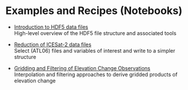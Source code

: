 # Examples and Recipes (Notebooks)

* [Introduction to HDF5 data files](https://nbviewer.jupyter.org/github/fspaolo/captoolkit/blob/master/notebooks/intro-to-hdf5.ipynb)  
  High-level overview of the HDF5 file structure and associated tools

* [Reduction of ICESat-2 data files](https://nbviewer.jupyter.org/github/fspaolo/captoolkit/blob/master/notebooks/redu-is2-files.ipynb)  
  Select (ATL06) files and variables of interest and write to a simpler structure
  
* [Gridding and Filtering of Elevation Change Observations](https://nbviewer.jupyter.org/github/fspaolo/captoolkit/blob/master/Gridding-rendered.ipynb)  
  Interpolation and filtering approaches to derive gridded products of elevation change
